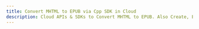 ---title: Convert MHTML to EPUB via Cpp SDK in Clouddescription: Cloud APIs & SDKs to Convert MHTML to EPUB. Also Create, Edit & Render Microsoft Word & OpenOffice documents in the Cloud.---